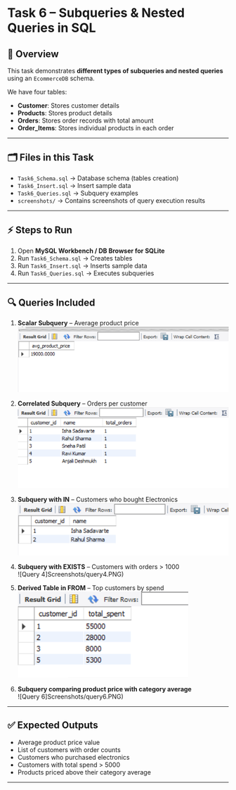 # Task 6 – Subqueries & Nested Queries in SQL

## 📌 Overview
This task demonstrates **different types of subqueries and nested queries** using an `EcommerceDB` schema.

We have four tables:
- **Customer**: Stores customer details
- **Products**: Stores product details
- **Orders**: Stores order records with total amount
- **Order_Items**: Stores individual products in each order

---

## 🗂️ Files in this Task
- `Task6_Schema.sql` → Database schema (tables creation)  
- `Task6_Insert.sql` → Insert sample data  
- `Task6_Queries.sql` → Subquery examples  
- `screenshots/` → Contains screenshots of query execution results  

---

## ⚡ Steps to Run

1. Open **MySQL Workbench / DB Browser for SQLite**  
2. Run `Task6_Schema.sql` → Creates tables  
3. Run `Task6_Insert.sql` → Inserts sample data  
4. Run `Task6_Queries.sql` → Executes subqueries  

---

## 🔍 Queries Included

1. **Scalar Subquery** – Average product price  
   ![Query 1](Screenshots/query1.PNG)

2. **Correlated Subquery** – Orders per customer  
   ![Query 2](Screenshots/query2.PNG)

3. **Subquery with IN** – Customers who bought Electronics  
   ![Query 3](Screenshots/query3.PNG)

4. **Subquery with EXISTS** – Customers with orders > 1000  
   ![Query 4]Screenshots/query4.PNG)

5. **Derived Table in FROM** – Top customers by spend  
   ![Query 5](Screenshots/query5.PNG)

6. **Subquery comparing product price with category average**  
   ![Query 6]Screenshots/query6.PNG)

---

## ✅ Expected Outputs

- Average product price value  
- List of customers with order counts  
- Customers who purchased electronics  
- Customers with total spend > 5000  
- Products priced above their category average  

---


